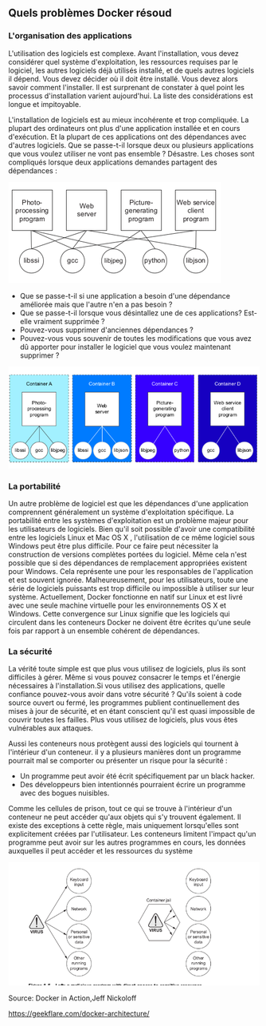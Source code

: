 ## Quels problèmes Docker résoud ##

### L'organisation des applications ###

L'utilisation des logiciels est complexe. Avant l'installation, vous devez considérer quel système d'exploitation, les ressources requises par le logiciel, les autres logiciels déjà utilisés installé, et de quels autres logiciels il dépend. Vous devez décider où il doit être installé. Vous devez alors savoir comment l'installer. Il est surprenant de constater à quel point les processus d'installation varient aujourd'hui. La liste des considérations est longue et impitoyable.

L'installation de logiciels est au mieux incohérente et trop compliquée.
La plupart des ordinateurs ont plus d'une application installée et en cours d'exécution. Et la plupart de ces applications ont des dépendances avec d'autres logiciels. Que se passe-t-il lorsque deux ou plusieurs applications que vous voulez utiliser ne vont pas ensemble ? Désastre. Les choses sont compliqués lorsque deux applications demandes partagent des dépendances :

![applications partageant des dependances](images/dependances.png)

* Que se passe-t-il si une application a besoin d'une dépendance améliorée mais que l'autre n'en a pas besoin ?
* Que se passe-t-il lorsque vous désintallez une de ces applications? Est-elle vraiment supprimée ?
* Pouvez-vous supprimer d'anciennes dépendances ?
* Pouvez-vous vous souvenir de toutes les modifications que vous avez dû apporter pour installer le logiciel que vous voulez maintenant supprimer ?

![application dans leur conteneur](images/container-isolation.png)

### La portabilité ###

Un autre problème de logiciel est que les dépendances d'une application comprennent généralement un
système d'exploitation spécifique. La portabilité entre les systèmes d'exploitation est un problème majeur
pour les utilisateurs de logiciels. Bien qu'il soit possible d'avoir une compatibilité entre les logiciels Linux et Mac OS X , l'utilisation de ce même logiciel sous Windows peut être plus difficile. Pour ce faire peut nécessiter la construction de versions complètes portées du logiciel. Même cela n'est possible que si des dépendances de remplacement appropriées existent pour Windows. Cela représente une pour les responsables de l'application et est souvent ignorée. Malheureusement, pour les utilisateurs, toute une série de logiciels puissants est trop difficile ou impossible à utiliser sur leur système.
Actuellement, Docker fonctionne en natif sur Linux et est livré avec une seule machine virtuelle
pour les environnements OS X et Windows. Cette convergence sur Linux signifie que les logiciels qui circulent dans les conteneurs Docker ne doivent être écrites qu'une seule fois par rapport à un ensemble cohérent de dépendances.

### La sécurité ###

La vérité toute simple est que plus vous utilisez de logiciels, plus ils sont difficiles à gérer.
Même si vous pouvez consacrer le temps et l'énergie nécessaires à l'installation.Si vous utilisez des applications, quelle confiance pouvez-vous avoir dans votre sécurité ?
Qu'ils soient à code source ouvert ou fermé, les programmes  publient continuellement des mises à jour de sécurité, et en étant conscient qu'il est quasi impossible de couvrir toutes les failles. Plus vous utilisez de logiciels, plus vous êtes vulnérables aux attaques.

Aussi les conteneurs nous protègent aussi des logiciels qui tournent à l'intérieur d'un conteneur.
il y a plusieurs manières dont un programme pourrait mal se comporter ou présenter un risque pour la sécurité :

* Un programme peut avoir été écrit spécifiquement par un black hacker.
* Des développeurs bien intentionnés pourraient écrire un programme avec des bogues nuisibles.

Comme les cellules de prison, tout ce qui se trouve à l'intérieur d'un conteneur ne peut accéder qu'aux objets qui s'y trouvent également. Il existe des exceptions à cette règle, mais uniquement lorsqu'elles sont explicitement créées par l'utilisateur. Les conteneurs limitent l'impact qu'un programme peut avoir sur les autres programmes en cours, les données auxquelles il peut accéder et les ressources du système

![Jail virus](images/jail-virus.png)

Source: Docker in Action,Jeff Nickoloff 


https://geekflare.com/docker-architecture/